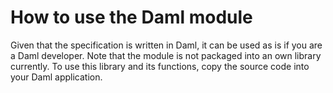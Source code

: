 # How to use the Daml module

Given that the specification is written in Daml, it can be used as is if you are a Daml developer. Note that the module is not packaged into an own library currently. To use this library and its functions, copy the source code into your Daml application.
